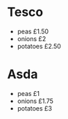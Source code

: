 # Tesco
- peas     £1.50
- onions   £2
- potatoes £2.50
# Asda
- peas     £1
- onions   £1.75
- potatoes £3
